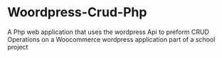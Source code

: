 # Woordpress-Crud-Php
A Php web application that uses the wordpress Api to preform CRUD Operations on a Woocommerce wordpress application
part of a school project 
